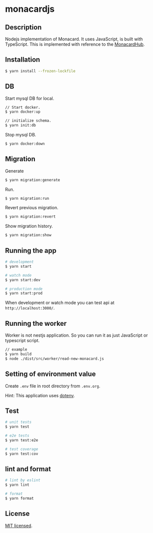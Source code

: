 # monacardjs

## Description

Nodejs implementation of Monacard.
It uses JavaScript, is built with TypeScript.
This is implemented with reference to the [MonacardHub](https://github.com/nachat1/MonacardHub).

## Installation

```bash
$ yarn install --frozen-lockfile
```

## DB

Start mysql DB for local.

```bash
// Start docker.
$ yarn docker:up

// initialize schema.
$ yarn init:db
```

Stop mysql DB.

```bash
$ yarn docker:down
```

## Migration

Generate

```bash
$ yarn migration:generate
```

Run.

```bash
$ yarn migration:run
```

Revert previous migration.

```bash
$ yarn migration:revert
```

Show migration history.

```bash
$ yarn migration:show
```


## Running the app

```bash
# development
$ yarn start

# watch mode
$ yarn start:dev

# production mode
$ yarn start:prod
```

When development or watch mode you can test api at `http://localhost:3000/`.

## Running the worker

Worker is not nestjs application. So you can run it as just JavaScript or typescript script.

``` bash
// example
$ yarn build
$ node ./dist/src/worker/read-new-monacard.js
```

## Setting of environment value

Create `.env` file in root directory from `.env.org`.

Hint: This application uses [dotenv](https://github.com/motdotla/dotenv).

## Test

```bash
# unit tests
$ yarn test

# e2e tests
$ yarn test:e2e

# test coverage
$ yarn test:cov
```

## lint and format

```bash
# lint by eslint
$ yarn lint

# format
$ yarn format
```

## License

[MIT licensed](https://github.com/ocknamo/monacardjs/blob/main/LICENCE).
